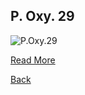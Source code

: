## P. Oxy. 29

![P.Oxy.29](https://upload.wikimedia.org/wikipedia/commons/thumb/8/8d/P._Oxy._I_29.jpg/600px-P._Oxy._I_29.jpg)

[Read More](https://personal.math.ubc.ca/~cass/Euclid/papyrus/papyrus.html)

[Back](./resources.html)
